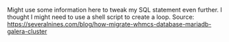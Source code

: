 Might use some information here to tweak my SQL statement even further.
I thought I might need to use a shell script to create a loop.
Source: https://severalnines.com/blog/how-migrate-whmcs-database-mariadb-galera-cluster

